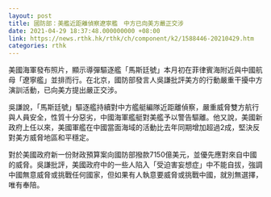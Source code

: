 ```yaml
---
layout: post
title: 國防部：美艦近距離偵察遼寧艦　中方已向美方嚴正交涉
date: 2021-04-29 18:37:48.000000000 +08:00
link: https://news.rthk.hk/rthk/ch/component/k2/1588446-20210429.htm
categories: rthk
---
```


美國海軍發布照片，顯示導彈驅逐艦「馬斯廷號」本月初在菲律賓海附近與中國航母「遼寧艦」並排而行。在北京，國防部發言人吳謙批評美方的行動嚴重干擾中方演訓活動，已向美方提出嚴正交涉。

吳謙說，「馬斯廷號」驅逐艦持續對中方艦艇編隊近距離偵察，嚴重威脅雙方航行與人員安全，性質十分惡劣，中國海軍艦艇對美艦予以警告驅離。他又說，美國新政府上任以來，美國軍艦在中國當面海域的活動比去年同期增加超過2成，堅決反對美方威脅地區和平穩定。

對於美國政府新一份財政預算案向國防部撥款7150億美元，並優先應對來自中國的威脅。吳謙批評，美國政府中的一些人陷入「受迫害妄想症」中不能自拔，強調中國無意威脅或挑戰任何國家，但如果有人執意要威脅或挑戰中國，就別無選擇，唯有奉陪。
